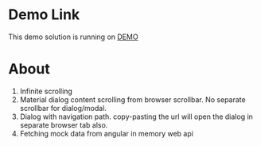 # Demo Link
This demo solution is running on [DEMO](https://hmfaisal.github.io/colormass/)

# About

1. Infinite scrolling
2. Material dialog content scrolling from browser scrollbar. No separate scrollbar for dialog/modal.
3. Dialog with navigation path. copy-pasting the url will open the dialog in separate browser tab also.
4. Fetching mock data from angular in memory web api

